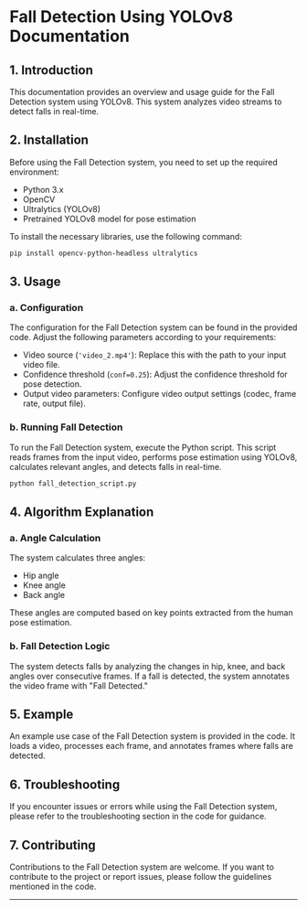 # Fall Detection Using YOLOv8 Documentation

## 1. Introduction

This documentation provides an overview and usage guide for the Fall Detection system using YOLOv8. This system analyzes video streams to detect falls in real-time.

## 2. Installation

Before using the Fall Detection system, you need to set up the required environment:

- Python 3.x
- OpenCV
- Ultralytics (YOLOv8)
- Pretrained YOLOv8 model for pose estimation

To install the necessary libraries, use the following command:

```bash
pip install opencv-python-headless ultralytics
```

## 3. Usage

### a. Configuration

The configuration for the Fall Detection system can be found in the provided code. Adjust the following parameters according to your requirements:

- Video source (`'video_2.mp4'`): Replace this with the path to your input video file.
- Confidence threshold (`conf=0.25`): Adjust the confidence threshold for pose detection.
- Output video parameters: Configure video output settings (codec, frame rate, output file).

### b. Running Fall Detection

To run the Fall Detection system, execute the Python script. This script reads frames from the input video, performs pose estimation using YOLOv8, calculates relevant angles, and detects falls in real-time.

```bash
python fall_detection_script.py
```

## 4. Algorithm Explanation

### a. Angle Calculation

The system calculates three angles:
- Hip angle
- Knee angle
- Back angle

These angles are computed based on key points extracted from the human pose estimation.

### b. Fall Detection Logic

The system detects falls by analyzing the changes in hip, knee, and back angles over consecutive frames. If a fall is detected, the system annotates the video frame with "Fall Detected."

## 5. Example

An example use case of the Fall Detection system is provided in the code. It loads a video, processes each frame, and annotates frames where falls are detected.

## 6. Troubleshooting

If you encounter issues or errors while using the Fall Detection system, please refer to the troubleshooting section in the code for guidance.

## 7. Contributing

Contributions to the Fall Detection system are welcome. If you want to contribute to the project or report issues, please follow the guidelines mentioned in the code.


---
